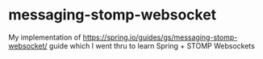 # messaging-stomp-websocket

My implementation of https://spring.io/guides/gs/messaging-stomp-websocket/ guide which I went thru to learn Spring + STOMP Websockets
